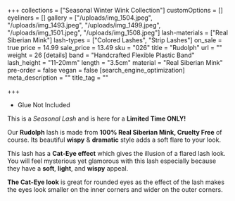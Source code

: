 +++
collections = ["Seasonal Winter Wink Collection"]
customOptions = []
eyeliners = []
gallery = ["/uploads/img_1504.jpeg", "/uploads/img_1493.jpeg", "/uploads/img_1499.jpeg", "/uploads/img_1501.jpeg", "/uploads/img_1508.jpeg"]
lash-materials = ["Real Siberian Mink"]
lash-types = ["Colored Lashes", "Strip Lashes"]
on_sale = true
price = 14.99
sale_price = 13.49
sku = "026"
title = "Rudolph"
url = ""
weight = 26
[details]
band = "Handcrafted Flexible Plastic Band"
lash_height = "11-20mm"
length = "3.5cm"
material = "Real Siberian Mink"
pre-order = false
vegan = false
[search_engine_optimization]
meta_description = ""
title_tag = ""

+++
* Glue Not Included

This is a _Seasonal Lash_ and is here for a **Limited Time ONLY!**

Our **Rudolph** lash is made from **100% Real Siberian Mink, Cruelty Free** of course. Its beautiful **wispy** & **dramatic** style adds a soft flare to your look.

This lash has a **Cat-Eye effect** which gives the illusion of a flared lash look. You will feel mysterious yet glamorous with this lash especially because they have a **soft**, **light**, and **wispy** appeal.

**The Cat-Eye look** is great for rounded eyes as the effect of the lash makes the eyes look smaller on the inner corners and wider on the outer corners.